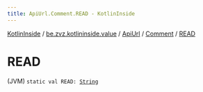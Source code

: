 ```yaml
---
title: ApiUrl.Comment.READ - KotlinInside
---
```


[KotlinInside](../../../index.html) / [be.zvz.kotlininside.value](../../index.html) / [ApiUrl](../index.html) / [Comment](index.html) / [READ](./-r-e-a-d.html)

# READ

(JVM) `static val READ: `[`String`](https://kotlinlang.org/api/latest/jvm/stdlib/kotlin/-string/index.html)